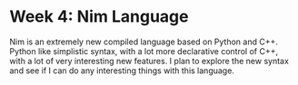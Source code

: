 # Week 4:  Nim Language

Nim is an extremely new compiled language based on Python and C++.  Python like
simplistic syntax, with a lot more declarative control of C++, with a lot of
very interesting new features.  I plan to explore the new syntax and see if I
can do any interesting things with this language.
